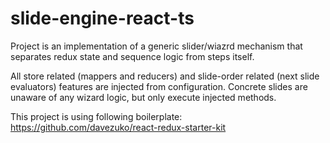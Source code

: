 # slide-engine-react-ts

Project is an implementation of a generic slider/wiazrd mechanism that separates redux state and sequence logic from steps itself.
 
All store related (mappers and reducers) and slide-order related (next slide evaluators) features are injected from configuration. Concrete slides are unaware of any wizard logic, but only execute injected methods.




This project is using following boilerplate:
https://github.com/davezuko/react-redux-starter-kit
